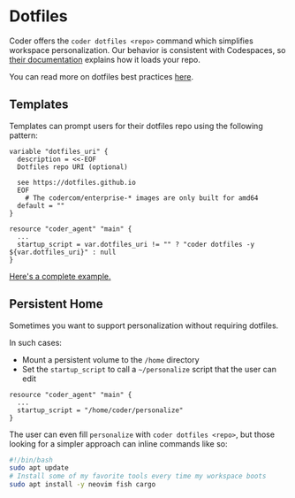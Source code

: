 # Dotfiles

Coder offers the `coder dotfiles <repo>` command which simplifies workspace
personalization. Our behavior is consistent with Codespaces, so
[their documentation](https://docs.github.com/en/codespaces/customizing-your-codespace/personalizing-codespaces-for-your-account#dotfiles)
explains how it loads your repo.

You can read more on dotfiles best practices [here](https://dotfiles.github.io).

## Templates

Templates can prompt users for their dotfiles repo using the following pattern:

```hcl
variable "dotfiles_uri" {
  description = <<-EOF
  Dotfiles repo URI (optional)

  see https://dotfiles.github.io
  EOF
    # The codercom/enterprise-* images are only built for amd64
  default = ""
}

resource "coder_agent" "main" {
  ...
  startup_script = var.dotfiles_uri != "" ? "coder dotfiles -y ${var.dotfiles_uri}" : null
}
```

[Here's a complete example.](https://github.com/coder/coder/tree/main/examples/templates/docker-with-dotfiles#how-it-works)

## Persistent Home

Sometimes you want to support personalization without
requiring dotfiles.

In such cases:

- Mount a persistent volume to the `/home` directory
- Set the `startup_script` to call a `~/personalize` script that the user can edit

```hcl
resource "coder_agent" "main" {
  ...
  startup_script = "/home/coder/personalize"
}
```

The user can even fill `personalize` with `coder dotfiles <repo>`, but those
looking for a simpler approach can inline commands like so:

```bash
#!/bin/bash
sudo apt update
# Install some of my favorite tools every time my workspace boots
sudo apt install -y neovim fish cargo
```
